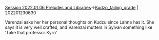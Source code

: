 [Session 2022.01.06 Preludes and Libraries](sessions/notes_matteo_brianedit/Session%202022.01.06%20Preludes%20and%20Libraries.md)->[Kudzo_failing_grade](Insights/Kudzo_failing_grade.md) | 202201230630

Varenzai asks her her personal thoughts on Kudzu since Lahne has it. She says it is very well crafted, and Varenzai mutters in Sylvan something like ‘Take that professor Kyrn’